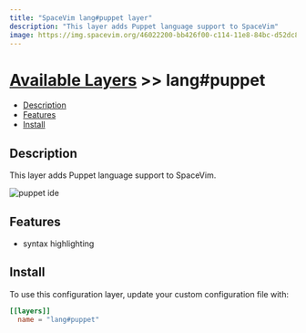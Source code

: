 ```yaml
---
title: "SpaceVim lang#puppet layer"
description: "This layer adds Puppet language support to SpaceVim"
image: https://img.spacevim.org/46022200-bb426f00-c114-11e8-84bc-d52dc83806c6.png
---
```


# [Available Layers](../../) >> lang#puppet

<!-- vim-markdown-toc GFM -->

- [Description](#description)
- [Features](#features)
- [Install](#install)

<!-- vim-markdown-toc -->

## Description

This layer adds Puppet language support to SpaceVim.

![puppet ide](https://img.spacevim.org/46022200-bb426f00-c114-11e8-84bc-d52dc83806c6.png)

## Features

- syntax highlighting

## Install

To use this configuration layer, update your custom configuration file with:

```toml
[[layers]]
  name = "lang#puppet"
```
